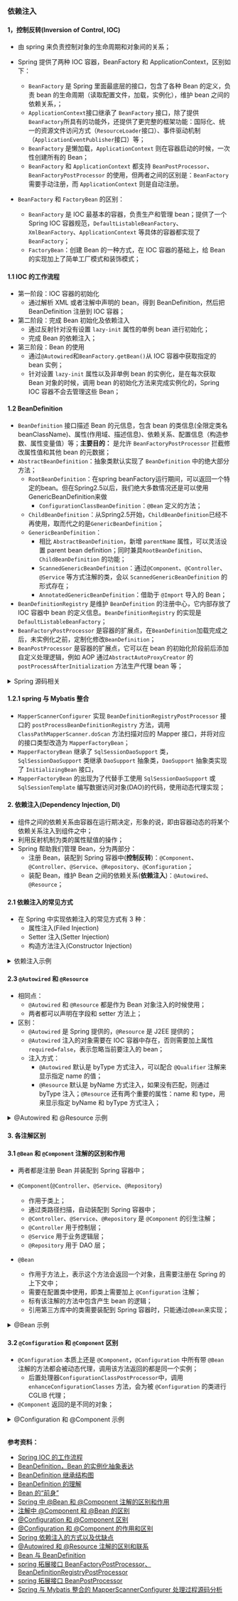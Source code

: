 ### 依赖注入

#### 1，控制反转(Inversion of Control, IOC)
- 由 spring 来负责控制对象的生命周期和对象间的关系；
- Spring 提供了两种 IOC 容器，BeanFactory 和 ApplicationContext，区别如下：
  - `BeanFactory` 是 Spring 里面最底层的接口，包含了各种 Bean 的定义，负责 bean 的生命周期（读取配置文件，加载，实例化），维护 bean 之间的依赖关系，；
  - `ApplicationContext`接口继承了 `BeanFactory` 接口，除了提供`BeanFactory`所具有的功能外，还提供了更完整的框架功能：国际化、统一的资源文件访问方式（`ResourceLoader`接口）、事件驱动机制（`ApplicationEventPublisher`接口）等；
  - `BeanFactory` 是懒加载，`ApplicationContext` 则在容器启动的时候，一次性创建所有的 Bean；
  - `BeanFactory` 和 `ApplicationContext` 都支持 `BeanPostProcessor`、`BeanFactoryPostProcessor` 的使用，但两者之间的区别是：`BeanFactory` 需要手动注册，而 `ApplicationContext` 则是自动注册。

- `BeanFactory` 和 `FactoryBean` 的区别：
  - `BeanFactory` 是 IOC 最基本的容器，负责生产和管理 bean；提供了一个 Spring IOC 容器规范，`DefaultListableBeanFactory`、`XmlBeanFactory`、`ApplicationContext` 等具体的容器都实现了 `BeanFactory`；
  - `FactoryBean`：创建 Bean 的一种方式，在 IOC 容器的基础上，给 Bean 的实现加上了简单工厂模式和装饰模式；

#### 1.1 IOC 的工作流程
- 第一阶段：IOC 容器的初始化
  - 通过解析 XML 或者注解中声明的 bean，得到 BeanDefinition，然后把 BeanDefinition 注册到 IOC 容器；
- 第二阶段：完成 Bean 初始化及依赖注入
  - 通过反射针对没有设置 `lazy-init` 属性的单例 bean 进行初始化；
  - 完成 Bean 的依赖注入；
- 第三阶段：Bean 的使用
  - 通过`@Autowired`和`BeanFactory.getBean()`从 IOC 容器中获取指定的 bean 实例；
  - 针对设置 `lazy-init` 属性以及非单例 bean 的实例化，是在每次获取 Bean 对象的时候，调用 bean 的初始化方法来完成实例化的，Spring IOC 容器不会去管理这些 Bean；

#### 1.2 BeanDefinition
- `BeanDefinition` 接口描述 Bean 的元信息，包含 bean 的类信息(全限定类名 beanClassName)、属性(作用域、描述信息)、依赖关系、配置信息（构造参数、属性变量值）等；**主要目的：** 是允许 `BeanFactoryPostProcessor` 拦截修改属性值和其他 bean 的元数据；
- `AbstractBeanDefinition`：抽象类默认实现了 `BeanDefinition` 中的绝大部分方法；
  - `RootBeanDefinition`：在spring beanFactory运行期间，可以返回一个特定的bean。但在Spring2.5以后，我们绝大多数情况还是可以使用GenericBeanDefinition来做
    - `ConfigurationClassBeanDefinition`：`@Bean` 定义的方法；
  - `ChildBeanDefinition`：从Spring2.5开始，`ChildBeanDefinition`已经不再使用，取而代之的是`GenericBeanDefinition`；
  - `GenericBeanDefinition`：
    - 相比 `AbstractBeanDefinition`，新增 `parentName` 属性，可以灵活设置 parent bean definition；同时兼具`RootBeanDefinition`、`ChildBeanDefinition` 的功能；
    - `ScannedGenericBeanDefinition`：通过`@Component`、`@Controller`、`@Service` 等方式注解的类，会以 `ScannedGenericBeanDefinition` 的形式存在；
    - `AnnotatedGenericBeanDefinition`：借助于 `@Import` 导入的 Bean；
- `BeanDefinitionRegistry` 是维护 `BeanDefinition` 的注册中心，它内部存放了 IOC 容器中 bean 的定义信息。`BeanDefinitionRegistry` 的实现是 `DefaultListableBeanFactory`；
- `BeanFactoryPostProcessor` 是容器的扩展点，在`BeanDefinition`加载完成之后，未实例化之前，定制化修改`BeanDefinition`；
- `BeanPostProcessor` 是容器的扩展点，它可以在 bean 的初始化阶段前后添加自定义处理逻辑，例如 AOP 通过`AbstractAutoProxyCreator` 的 `postProcessAfterInitialization` 方法生产代理 bean 等；

<details>
<summary>Spring 源码相关</summary>

```java
/** BeanPostProcessor 接口 */
public interface BeanPostProcessor {

  @Nullable
  default Object postProcessBeforeInitialization(Object bean, String beanName) throws BeansException {
    return bean;
  }

  @Nullable
  default Object postProcessAfterInitialization(Object bean, String beanName) throws BeansException {
    return bean;
  }
}

/** InstantiationAwareBeanPostProcessor */
public interface InstantiationAwareBeanPostProcessor extends BeanPostProcessor {
    @Nullable
    default Object postProcessBeforeInstantiation(Class<?> beanClass, String beanName) throws BeansException {
      return null;
    }

    default boolean postProcessAfterInstantiation(Object bean, String beanName) throws BeansException {
      return true;
    }

    @Nullable
    default PropertyValues postProcessProperties(PropertyValues pvs, Object bean, String beanName) throws BeansException {
      return null;
    }
}

/** BeanFactoryPostProcessor */
@FunctionalInterface
public interface BeanFactoryPostProcessor {
  void postProcessBeanFactory(ConfigurableListableBeanFactory beanFactory) throws BeansException;
}
```
</details>

#### 1.2.1 spring 与 Mybatis 整合
- `MapperScannerConfigurer` 实现 `BeanDefinitionRegistryPostProcessor` 接口的 `postProcessBeanDefinitionRegistry` 方法，调用 `ClassPathMapperScanner.doScan` 方法扫描对应的 Mapper 接口，并将对应的接口类型改造为 `MapperFactoryBean`；
- `MapperFactoryBean` 继承了 `SqlSessionDaoSupport` 类，`SqlSessionDaoSupport` 类继承 `DaoSupport` 抽象类，`DaoSupport` 抽象类实现了 `InitializingBean` 接口，
- `MapperFactoryBean` 的出现为了代替手工使用 `SqlSessionDaoSupport` 或 `SqlSessionTemplate` 编写数据访问对象(DAO)的代码，使用动态代理实现；

#### 2. 依赖注入(Dependency Injection, DI)
- 组件之间的依赖关系由容器在运行期决定，形象的说，即由容器动态的将某个依赖关系注入到组件之中；
- 利用反射机制为类的属性赋值的操作；
- Spring 帮助我们管理 Bean，分为两部分：
  - 注册 Bean，装配到 Spring 容器中(**控制反转**)：`@Component`、`@Controller`、`@Service`、`@Repository`、`@Configuration`；
  - 装配 Bean，维护 Bean 之间的依赖关系(**依赖注入**)：`@Autowired`、`@Resource`；

#### 2.1 依赖注入的常见方式
- 在 Spring 中实现依赖注入的常见方式有 3 种：
  - 属性注入(Filed Injection)
  - Setter 注入(Setter Injection)
  - 构造方法注入(Constructor Injection)

<details>
<summary>依赖注入示例</summary>

```java
/**
 * 1，属性注入(@Autowired)
 *    优点：实现简单，使用简单；
 *    缺点：无法注入一个不可变对象(final 修饰的对象)；
 *         只能适应于 Ioc 容器；
 */
@Controller
public class UserController {
  // 属性对象
  @Autowired
  private UserService userService;

  @RequestMapping("/add")
  public UserInfo add(String name, String password) {
    return userService.add(name, password);
  }
}

/**
 * 2，Setter 注入
 */
 @Controller
public class UserController {
  // Setter 注入
  private UserService userService;

  @Autowired
  public void setUserService(UserService userService) {
    this.userService = userService;
  }

  @RequestMapping("/add")
  public UserInfo add(String name, String password) {
    return userService.add(name, password);
  }
}

/**
 * 3，构造方法注入
 *     优点：1，可注入不可变对象；2，注入的对象不会被修改；3，注入的对象会被完全初始化；
 */
 @Controller
public class UserController {
  // 构造方法注入
  private UserService userService;

  @Autowired
  public UserController(UserService userService) {
    this.userService = userService;
  }

  @RequestMapping("/add")
  public UserInfo add(String name, String password) {
    return userService.add(name, password);
  }
}
```
</details>

#### 2.3 `@Autowired` 和 `@Resource`
- 相同点：
  - `@Autowired` 和 `@Resource` 都是作为 Bean 对象注入的时候使用；
  - 两者都可以声明在字段和 setter 方法上；
- 区别：
  - `@Autowired` 是 Spring 提供的，`@Resource` 是 J2EE 提供的；
  - `@Autowired` 注入的对象需要在 IOC 容器中存在，否则需要加上属性 `required=false`，表示忽略当前要注入的 bean；
  - 注入方式：
    - `@Autowired` 默认是 byType 方式注入，可以配合 `@Qualifier` 注解来显示指定 name 的值；
    - `@Resource` 默认是 byName 方式注入，如果没有匹配，则通过 byType 注入；`@Resource` 还有两个重要的属性：name 和 type，用来显示指定 byName 和 byType 方式注入；
  
<details>
<summary>@Autowired 和 @Resource 示例</summary>

```java
// @Autowired 配合 @Qualifier
@Autowired
@Qualifier(value = "特定别名")
private UserService userService;

// @Resource
// 1，默认 byName
@Resource
private UserService userService;

// 2，指定 byType
@Resource(type=UserService.class)
private UserService userService;

// 3，指定 byName 和 byType
@Resource(name="userService", type=UserService.class)
private UserService userService;
```
</details>
    
#### 3. 各注解区别
#### 3.1 `@Bean` 和 `@Component` 注解的区别和作用
- 两者都是注册 Bean 并装配到 Spring 容器中；
- `@Component`(`@Controller`、`@Service`、`@Repository`) 
  - 作用于类上；
  - 通过类路径扫描，自动装配到 Spring 容器中；
  - `@Controller`、`@Service`、`@Repository` 是 `@Component` 的衍生注解；
  - `@Controller` 用于控制层；
  - `@Service` 用于业务逻辑层；
  - `@Repository` 用于 DAO 层；
  
- `@Bean` 
  - 作用于方法上，表示这个方法会返回一个对象，且需要注册在 Spring 的上下文中；
  - 需要在配置类中使用，即类上需要加上 `@Configuration` 注解；
  - 标有该注解的方法中包含产生 bean 的逻辑；
  - 引用第三方库中的类需要装配到 Spring 容器时，只能通过`@Bean`来实现；

<details>
<summary>@Bean 示例</summary>

```java
@Bean
public OneService getService(status) {
  case (status) {
    when 1:
          return new serviceImpl1();
    when 2:
          return new serviceImpl2();
    when 3:
          return new serviceImpl3();
  }
}
```
</details>

#### 3.2 `@Configuration` 和 `@Component` 区别
- `@Configuration` 本质上还是 `@Component`，`@Configuration` 中所有带 `@Bean` 注解的方法都会被动态代理，调用该方法返回的都是同一个实例；
  - 后置处理器`ConfigurationClassPostProcessor`中，调用 `enhanceConfigurationClasses` 方法，会为被 `@Configuration` 的类进行 CGLIB 代理；
- `@Component` 返回的是不同的对象；

<details>
<summary>@Configuration 和 @Component 示例</summary>

```java
// @Configuration 返回的是同一个 country
@Configuration
public class MyBeanConfig {

  @Bean
  public Country country() {
    return new Country();
  }

  @Bean
  public UserInfo userInfo() {
    return new UserInfo();
  }
}

// @Component 返回的是不同的 Country
@Component
public class MyBeanConfig {

  @Bean
  public Country country() {
    return new Country();
  }

  @Bean
  public UserInfo userInfo() {
    return new UserInfo();
  }
}
```
</details>

<br/>

**参考资料：**
- [Spring IOC 的工作流程](https://www.cnblogs.com/mic112/p/16393641.html)
- [BeanDefinition，Bean 的实例化抽象表达](https://mijack.github.io/理解spring系列/2020/07/26/BeanDefinition-in-Spring-Framework/)
- [BeanDefinition 继承结构图](https://juejin.cn/post/6995782515965296676)
- [BeanDefinition 的理解](https://www.cnblogs.com/jing-yi/p/14242016.html)
- [Bean 的“前身”](https://zhuanlan.zhihu.com/p/352440575)
- [Spring 中 @Bean 和 @Component 注解的区别和作用](https://blog.csdn.net/HaHa_Sir/article/details/115457955)
- [注解中 @Component 和 @Bean 的区别](https://blog.csdn.net/king101125s/article/details/104366023)
- [@Configuration 和 @Component 区别](https://blog.csdn.net/isea533/article/details/78072133)
- [@Configuration 和 @Component 的作用和区别](https://www.jianshu.com/p/7d15118c290d)
- [Spring 依赖注入的方式以及优缺点](https://www.cnblogs.com/vipstone/p/16618541.html)
- [@Autowired 和 @Resource 注解的区别和联系](https://blog.csdn.net/qq_45590494/article/details/114444371)
- [Bean 与 BeanDefinition ](https://www.qingp.net/read/635e48bc436e62219fb7de1c.html)
- [spring 拓展接口 BeanFactoryPostProcessor、BeanDefinitionRegistryPostProcessor](https://www.cnblogs.com/xiaoxing/p/10297202.html)
- [spring 拓展接口 BeanPostProcessor](https://www.cnblogs.com/xiaoxing/p/10249232.html)
- [Spring 与 Mybatis 整合的 MapperScannerConfigurer 处理过程源码分析](https://www.cnblogs.com/fangjian0423/p/spring-mybatis-MapperScannerConfigurer-analysis.html)